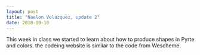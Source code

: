 ```yaml
---
layout: post
title: "Naelon Velazquez, update 2"
date: 2018-10-10
---
```


This week in class we started to learn about how to produce shapes in Pyrte and colors. the codeing website is similar to the code from Wescheme.

